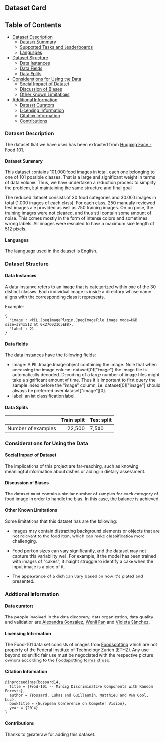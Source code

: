 ## Dataset Card

## Table of Contents
- [Dataset Description](#dataset-description)
  - [Dataset Summary](#dataset-summary)
  - [Supported Tasks and Leaderboards](#supported-tasks-and-leaderboards)
  - [Languages](#languages)
- [Dataset Structure](#dataset-structure)
  - [Data Instances](#data-instances)
  - [Data Fields](#data-fields)
  - [Data Splits](#data-splits)
- [Considerations for Using the Data](#considerations-for-using-the-data)
  - [Social Impact of Dataset](#social-impact-of-dataset)
  - [Discussion of Biases](#discussion-of-biases)
  - [Other Known Limitations](#other-known-limitations)
- [Additional Information](#additional-information)
  - [Dataset Curators](#dataset-curators)
  - [Licensing Information](#licensing-information)
  - [Citation Information](#citation-information)
  - [Contributions](#contributions)

### Dataset Description
The dataset that we have used has been extracted from [Hugging Face - Food 101](https://huggingface.co/datasets/food101).

#### Dataset Summary
This dataset contains 101,000 food images in total, each one belonging to one of 101 possible classes. That is a large and significant weight in terms of data volume. Thus, we have undertaken a reduction process to simplify the problem, but maintaining the same structure and final goal. 

The reduced dataset consists of 30 food categories and 30.000 images in total (1.000 images of each class). For each class, 250 manually reviewed test images are provided as well as 750 training images. On purpose, the training images were not cleaned, and thus still contain some amount of noise. This comes mostly in the form of intense colors and sometimes wrong labels. All images were rescaled to have a maximum side length of 512 pixels.

#### Languages
The laanguage used in the dataset is English.


### Dataset Structure
#### Data Instances
A data instance refers to an image that is categorized within one of the 30 distinct classes. Each individual image is inside a directory whose name aligns with the corresponding class it represents.

Example: 
```
{
  'image': <PIL.JpegImagePlugin.JpegImageFile image mode=RGB size=384x512 at 0x276021C5EB8>,
  'label': 23
}
```

#### Data fields
The data instances have the following fields:

- image: A PIL.Image.Image object containing the image. Note that when accessing the image column: dataset[0]["image"] the image file is automatically decoded. Decoding of a large number of image files might take a significant amount of time. Thus it is important to first query the sample index before the "image" column, i.e. dataset[0]["image"] should always be preferred over dataset["image"][0].
- label: an int classification label.


#### Data Splits
|                         | Train split | Test split |
|-------------------------|------------:|------------|
| Number of examples      |   22,500    |   7,500    |


### Considerations for Using the Data

#### Social Impact of Dataset
The implications of this project are far-reaching, such as knowing meaningful information about dishes or aiding in dietary assessment. 

#### Discussion of Biases
The dataset must contain a similar number of samples for each category of food image in order to handle the bias. In this case, the balance is achieved.


#### Other Known Limitations
Some limitations that this dataset has are the following:

- Images may contain distracting background elements or objects that are not relevant to the food item, which can make classification more challenging.

- Food portion sizes can vary significantly, and the dataset may not capture this variability well. For example, if the model has been trained with images of "cakes", it maight struggle to identify a cake when the input image is a pice of it.

- The appearance of a dish can vary based on how it's plated and presented. 


### Addtional Information

#### Data curators 
The people involved in the data discorery, data organization, data quality and validation are [Alexandra González](https://github.com/alexandraglz), [Wenli Pan](https://github.com/wenlipan7) and [Violeta Sànchez](https://github.com/violeta51).

#### Licensing Information
The Food-101 data set consists of images from [Foodspotting](http://www.foodspotting.com/) which are not property of the Federal Institute of Technology Zurich (ETHZ). Any use beyond scientific fair use must be negociated with the respective picture owners according to the [Foodspotting terms of use](http://www.foodspotting.com/terms/).


#### Citation Information
```
@inproceedings{bossard14,
  title = {Food-101 -- Mining Discriminative Components with Random Forests},
  author = {Bossard, Lukas and Guillaumin, Matthieu and Van Gool, Luc},
  booktitle = {European Conference on Computer Vision},
  year = {2014}
}
```

#### Contributions
Thanks to @nateraw for adding this dataset.
